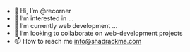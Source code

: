 - 👋 Hi, I’m @recorner
- 👀 I’m interested in ...
- 🌱 I’m currently web development ...
- 💞️ I’m looking to collaborate on web-development projects
- 📫 How to reach me info@shadrackma.com

<!---
recorner/recorner is a ✨ special ✨ repository because its `README.md` (this file) appears on your GitHub profile.
You can click the Preview link to take a look at your changes.
--->
